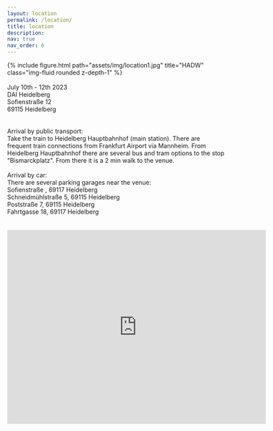 ```yaml
---
layout: location
permalink: /location/
title: location
description:
nav: true
nav_order: 6
---
```


<div class="row">
  <div class="col-sm mt-3 mt-md-0">
      {% include figure.html path="assets/img/location1.jpg" title="HADW" class="img-fluid rounded z-depth-1" %}
  </div>
</div>
<br>
July 10th - 12th 2023
<br>
DAI Heidelberg
<br>
Sofienstraße 12<br>
69115 Heidelberg<br>
<br>
<br>
Arrival by public transport:<br>
Take the train to Heidelberg Hauptbahnhof (main station). There are frequent train connections from Frankfurt Airport via Mannheim. From Heidelberg Hauptbahnhof there are several bus and tram options to the stop "Bismarckplatz". From there it is a 2 min walk to the venue.
<br>
<br>
Arrival by car:<br>
There are several parking garages near the venue:<br>
Sofienstraße , 69117 Heidelberg<br>
Schneidmühlstraße 5, 69115 Heidelberg<br>
Poststraße 7, 69115 Heidelberg <br>
Fahrtgasse 18, 69117 Heidelberg<br>
<br>
<br>
<iframe src="https://www.google.com/maps/embed?pb=!1m18!1m12!1m3!1d2596.060619295211!2d8.693953700000012!3d49.40775929999999!2m3!1f0!2f0!3f0!3m2!1i1024!2i768!4f13.1!3m3!1m2!1s0x4797c11c34dd8a83%3A0x818a8fe8afd9ddee!2sDAI%20Heidelberg%20-%20Deutsch-Amerikanisches%20Institut!5e0!3m2!1sde!2sde!4v1681660949481!5m2!1sde!2sde" width="600" height="450" style="border:0;" allowfullscreen="" loading="lazy" referrerpolicy="no-referrer-when-downgrade"></iframe>
